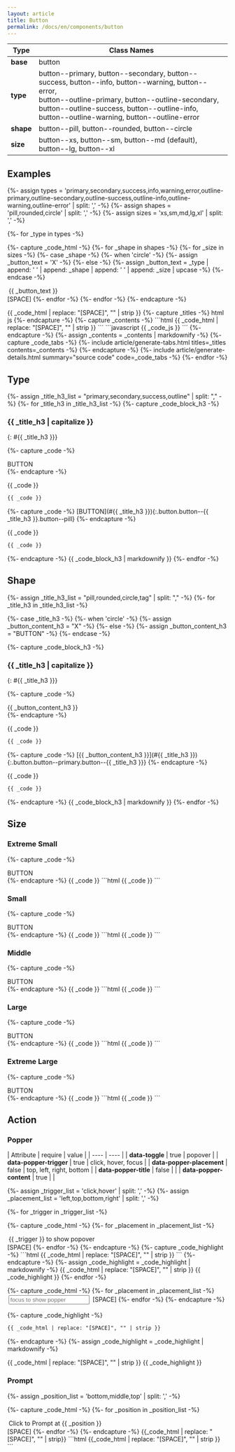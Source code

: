 ```yaml
---
layout: article
title: Button
permalink: /docs/en/components/button
---
```


| Type | Class Names |
| ---- | ---- |
| **base**  | button |
| **type**  | button\-\-primary, button\-\-secondary, button\-\-success, button\-\-info, button\-\-warning, button\-\-error, <br>button\-\-outline\-primary, button\-\-outline\-secondary, button\-\-outline\-success, button\-\-outline\-info, button\-\-outline\-warning, button\-\-outline\-error |
| **shape** | button\-\-pill, button\-\-rounded, button\-\-circle |
| **size**  | button\-\-xs, button\-\-sm, button\-\-md (default), button\-\-lg, button\-\-xl |

## Examples

<!-- ================================ -->
{%- assign types  = 'primary,secondary,success,info,warning,error,outline-primary,outline-secondary,outline-success,outline-info,outline-warning,outline-error' | split: ',' -%}
{%- assign shapes = 'pill,rounded,circle' | split: ',' -%}
{%- assign sizes  = 'xs,sm,md,lg,xl' | split: ',' -%}
<!-- ================================ -->
<style>
.example-button {
  margin: 2px 3px;
}
</style>
<!-- ================================ -->
<script>
{%- capture _code_js -%}
function copyButtonClass(el) {
  var classArr = Array.from(el.classList).filter(function(item) {
    return item != 'example-button';
  });
  var classStr = classArr.join(' ');
  TOOL.copyTextToClipboard(classStr);
  var promptClassArr = classArr.length>3 ? classArr.slice(0,3) : + classArr; 
  var promptClassStr = promptClassArr.join(' ') + '...';
  TOOL.prompt('Successfully copy class "'+ promptClassStr +'" to clipboard!');
}
{%- endcapture -%}
{{ _code_js }}
</script>
<!-- ================================ -->
{%- for _type in types -%}
<p>
{%- capture _code_html -%}
  {%- for _shape in shapes -%}
    {%- for _size in sizes -%}
      {%- case _shape -%}
        {%- when 'circle' -%}
          {%- assign _button_text = 'X' -%}
        {%- else -%}
          {%- assign _button_text = _type | append: ' ' | append: _shape | append: ' ' | append: _size | upcase -%}
      {%- endcase -%}
<div class="button button--{{ _type }} button--{{ _shape }} button--{{ _size }} example-button"
  onclick="javascript:copyButtonClass(this)"
  data-toggle="popover" 
  data-popper-trigger="hover" 
  data-popper-placement="top" 
  data-popper-title="" 
  data-popper-content="Copy class to Clipboard">
  {{ _button_text }}
</div>
[SPACE]
    {%- endfor -%}
  {%- endfor -%}
{%- endcapture -%}
</p>
<!-- ================================ -->
{{ _code_html | replace: "[SPACE]", "" | strip }}
<!-- ================================ -->
{%- capture _titles -%}
html
<!-- split title -->
js
{%- endcapture -%}
{%- capture _contents -%}
```html
{{ _code_html | replace: "[SPACE]", "" | strip }}
```
<!-- split content -->
```javascript
{{ _code_js }}
```
{%- endcapture -%}
{%- assign _contents = _contents | markdownify -%}
{%- capture _code_tabs -%}
{%- include article/generate-tabs.html titles=_titles contents=_contents -%}
{%- endcapture -%}
{%- include article/generate-details.html summary="source code" code=_code_tabs -%}
<!-- ================================ -->
{%- endfor -%}

<!-- ================================================================================================================================ -->

## Type

<!-- ================================ -->
{%- assign _title_h3_list = "primary,secondary,success,outline" | split: "," -%}
{%- for _title_h3 in _title_h3_list -%}
{%- capture _code_block_h3 -%}
<!-- ============================= -->
### {{ _title_h3 | capitalize }} 
{: #{{ _title_h3 }}}

<!-- ============================= -->
{%- capture _code -%}
<div class="button button--{{ _title_h3 }} button--pill">BUTTON</div>
{%- endcapture -%}

{{ _code }}

```html
{{ _code }}
```
<!-- ============================= -->
{%- capture _code -%}
[BUTTON](#{{ _title_h3 }}){:.button.button--{{ _title_h3 }}.button--pill}
{%- endcapture -%}

{{ _code }}

```html
{{ _code }}
```
<!-- ============================= -->
{%- endcapture -%}
{{ _code_block_h3 | markdownify }}
{%- endfor -%}

<!-- ================================================================================================================================ -->

## Shape

<!-- ================================ -->
{%- assign _title_h3_list = "pill,rounded,circle,tag" | split: "," -%}
{%- for _title_h3 in _title_h3_list -%}

{%- case _title_h3 -%}
  {%- when 'circle' -%}
    {%- assign _button_content_h3 = "X" -%}
  {%- else -%}
    {%- assign _button_content_h3 = "BUTTON" -%}
{%- endcase -%}

{%- capture _code_block_h3 -%}
<!-- ============================= -->
### {{ _title_h3 | capitalize }} 
{: #{{ _title_h3 }}}

<!-- ============================= -->
{%- capture _code -%}
<div class="button button--primary button--{{ _title_h3 }}">{{ _button_content_h3 }}</div>
{%- endcapture -%}

{{ _code }}

```html
{{ _code }}
```
<!-- ============================= -->
{%- capture _code -%}
[{{ _button_content_h3 }}](#{{ _title_h3 }}){:.button.button--primary.button--{{ _title_h3 }}}
{%- endcapture -%}

{{ _code }}

```html
{{ _code }}
```
<!-- ============================= -->
{%- endcapture -%}
{{ _code_block_h3 | markdownify }}
{%- endfor -%}

<!-- ================================================================================================================================ -->

## Size

### Extreme Small

<!-- ============================= -->
{%- capture _code -%}
<div class="button button--primary button--rounded button--xs">BUTTON</div>
{%- endcapture -%}
{{ _code }}
```html
{{ _code }}
```
<!-- ============================= -->

### Small

<!-- ============================= -->
{%- capture _code -%}
<div class="button button--primary button--rounded button--sm">BUTTON</div>
{%- endcapture -%}
{{ _code }}
```html
{{ _code }}
```
<!-- ============================= -->

### Middle

<!-- ============================= -->
{%- capture _code -%}
<div class="button button--primary button--rounded">BUTTON</div>
{%- endcapture -%}
{{ _code }}
```html
{{ _code }}
```
<!-- ============================= -->

### Large

<!-- ============================= -->
{%- capture _code -%}
<div class="button button--primary button--rounded button--lg">BUTTON</div>
{%- endcapture -%}
{{ _code }}
```html
{{ _code }}
```
<!-- ============================= -->

### Extreme Large

<!-- ============================= -->
{%- capture _code -%}
<div class="button button--primary button--rounded button--xl">BUTTON</div>
{%- endcapture -%}
{{ _code }}
```html
{{ _code }}
```
<!-- ============================= -->

## Action

### Popper

| Attribute | require | value |
| ---- | ---- |
| **data-toggle**  | true | popover |
| **data-popper-trigger**  | true | click, hover, focus |
| **data-popper-placement**  | false | top, left, right, bottom |
| **data-popper-title**  | false |  |
| **data-popper-content**  | true |  |

<!-- ============================= -->
{%- assign _trigger_list = 'click,hover' | split: ',' -%}
{%- assign _placement_list = 'left,top,bottom,right' | split: ',' -%}
<!-- ============================= -->
{%- for _trigger in _trigger_list -%}
<!-- ============================= -->
{%- capture _code_html -%}
{%- for _placement in _placement_list -%}
<div class="button button--primary button--pill example-button" 
data-toggle="popover" 
data-popper-trigger="{{ _trigger }}" 
data-popper-placement="{{ _placement }}" 
data-popper-title="Popper Title for {{ _trigger }}" 
data-popper-content="Popper Content for {{ _trigger }}">
{{ _trigger }} to show popover
</div>
[SPACE]
{%- endfor -%}
{%- endcapture -%}
<!-- ============================= -->
{%- capture _code_highlight -%}
```html
{{ _code_html | replace: "[SPACE]", "" | strip }}
```
{%- endcapture -%}
{%- assign _code_highlight = _code_highlight | markdownify -%}
<!-- ============================= -->
{{ _code_html | replace: "[SPACE]", "" | strip }}
{{ _code_highlight }}
<!-- ============================= -->
{%- endfor -%}
<!-- ============================= -->

<!-- ============================= -->
{%- capture _code_html -%}
{%- for _placement in _placement_list -%}
<input class="example-button"
placeholder="focus to show popper"
data-toggle="popover" 
data-popper-trigger="focus" 
data-popper-placement="{{ _placement }}" 
data-popper-title="Popper Title for focus" 
data-popper-content="Popper Content for focus">
[SPACE]
{%- endfor -%}
{%- endcapture -%}
<!-- ============================= -->
{%- capture _code_highlight -%}
```html
{{ _code_html | replace: "[SPACE]", "" | strip }}
```
{%- endcapture -%}
{%- assign _code_highlight = _code_highlight | markdownify -%}
<!-- ============================= -->
{{ _code_html | replace: "[SPACE]", "" | strip }}
{{ _code_highlight }}
<!-- ============================= -->

### Prompt

<!-- ============================= -->
{%- assign _position_list = 'bottom,middle,top' | split: ',' -%}
<!-- ============================= -->
{%- capture _code_html -%}
{%- for _position in _position_list -%}
<div class="button button--primary button--pill example-button"
  onclick="javascript:TOOL.prompt('hello world', {position: '{{ _position }}'})">
  Click to Prompt at {{ _position }}
</div>
[SPACE]
{%- endfor -%}
{%- endcapture -%}
<!-- ============================= -->
{{_code_html |  replace: "[SPACE]", "" | strip}}
```html
{{_code_html | replace: "[SPACE]", "" | strip }}
```
